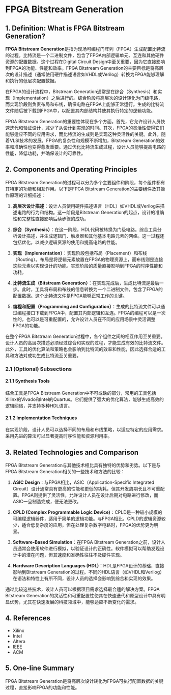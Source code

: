 # FPGA Bitstream Generation

## 1. Definition: What is **FPGA Bitstream Generation**?
**FPGA Bitstream Generation**是指为现场可编程门阵列（FPGA）生成配置比特流的过程。比特流是一个二进制文件，包含了FPGA内部逻辑单元、互连和其他硬件资源的配置数据。这个过程在Digital Circuit Design中至关重要，因为它直接影响到FPGA的功能、性能和效率。FPGA Bitstream Generation的主要目标是将高层次的设计描述（通常使用硬件描述语言如VHDL或Verilog）转换为FPGA能够理解和执行的低层次配置数据。

在FPGA的设计流程中，Bitstream Generation通常是在综合（Synthesis）和实现（Implementation）之后进行的。综合阶段将高层次的设计转化为门级电路，而实现阶段则负责布局和布线，确保电路在FPGA上能够正常运行。生成的比特流文件随后被下载到FPGA中，以配置其内部结构并使其执行特定的逻辑功能。

FPGA Bitstream Generation的重要性体现在多个方面。首先，它允许设计人员快速迭代和验证设计，减少了从设计到实现的时间。其次，FPGA的灵活性使得它们能够适应不同的应用需求，而比特流的生成则是实现这种灵活性的关键。此外，随着VLSI技术的发展，FPGA的复杂性和规模不断增加，Bitstream Generation的效率和准确性也变得愈发重要。通过优化比特流生成过程，设计人员能够提高电路的性能，降低功耗，并确保设计的可靠性。

## 2. Components and Operating Principles
FPGA Bitstream Generation的过程可以分为多个主要组件和阶段，每个组件都有其特定的功能和相互作用。以下是FPGA Bitstream Generation的主要组件及其操作原理的详细描述：

1. **高层次设计描述**：设计人员使用硬件描述语言（HDL）如VHDL或Verilog来描述电路的行为和结构。这一阶段是Bitstream Generation的起点，设计的准确性和完整性直接影响后续步骤的成功。

2. **综合（Synthesis）**：在这一阶段，HDL代码被转换为门级电路。综合工具分析设计描述，并生成逻辑门、触发器和其他基本电路元素的网络。这一过程还包括优化，以减少逻辑资源的使用和提高电路的性能。

3. **实现（Implementation）**：实现阶段包括布局（Placement）和布线（Routing）。布局是将逻辑元素放置在FPGA的物理资源上，而布线则是连接这些元素以实现设计的功能。实现阶段的质量直接影响到FPGA的时序性能和功耗。

4. **比特流生成（Bitstream Generation）**：在实现完成后，生成比特流是最后一步。此时，工具将布局和布线的信息转换为一个二进制文件，包含了FPGA的配置数据。这个比特流文件是FPGA能够正常工作的关键。

5. **编程和配置（Programming and Configuration）**：生成的比特流文件可以通过编程接口下载到FPGA中，配置其内部逻辑和互连。FPGA的编程可以是一次性的，也可以是可重配置的，允许设计人员在不同的应用场景中灵活调整FPGA的功能。

在整个FPGA Bitstream Generation过程中，各个组件之间的相互作用至关重要。设计人员的高层次描述必须经过综合和实现的过程，才能生成有效的比特流文件。此外，工具的优化算法和策略也会影响到比特流的效率和性能，因此选择合适的工具和方法对成功生成比特流至关重要。

### 2.1 (Optional) Subsections
#### 2.1.1 Synthesis Tools
综合工具是FPGA Bitstream Generation中不可或缺的部分，常用的工具包括Xilinx的Vivado和Intel的Quartus。它们提供了强大的优化算法，能够生成高效的逻辑网络，并支持多种HDL语言。

#### 2.1.2 Implementation Techniques
在实现阶段，设计人员可以选择不同的布局和布线策略，以适应特定的应用需求。采用先进的算法可以显著提高时序性能和资源利用率。

## 3. Related Technologies and Comparison
FPGA Bitstream Generation与其他技术相比具有独特的优势和劣势。以下是与FPGA Bitstream Generation相关的一些技术和方法的比较：

1. **ASIC Design**：与FPGA相比，ASIC（Application-Specific Integrated Circuit）设计通常具有更高的性能和更低的功耗，但其开发周期长且不可重配置。FPGA则提供了灵活性，允许设计人员在设计后期对电路进行修改，而ASIC一旦制造完成，便无法更改。

2. **CPLD (Complex Programmable Logic Device)**：CPLD是一种较小规模的可编程逻辑器件，适用于简单的逻辑功能。与FPGA相比，CPLD的逻辑资源较少，适合低复杂度的应用，但在处理复杂数字电路时，FPGA的优势更为明显。

3. **Software-Based Simulation**：在FPGA Bitstream Generation之前，设计人员通常会使用软件进行模拟，以验证设计的正确性。软件模拟可以帮助发现设计中的潜在问题，但其速度和准确性往往不及硬件实现。

4. **Hardware Description Languages (HDL)**：HDL是FPGA设计的基础，直接影响到Bitstream Generation的过程。不同的HDL语言（如VHDL和Verilog）在语法和特性上有所不同，设计人员的选择会影响到综合和实现的效果。

通过比较这些技术，设计人员可以根据项目需求选择最合适的解决方案。FPGA Bitstream Generation的灵活性和可重配置性使其在快速迭代和原型设计中具有明显优势，尤其在快速发展的科技领域中，能够适应不断变化的需求。

## 4. References
- Xilinx
- Intel
- Altera
- IEEE
- ACM

## 5. One-line Summary
FPGA Bitstream Generation是将高层次设计转化为FPGA可执行配置数据的关键过程，直接影响FPGA的功能和性能。